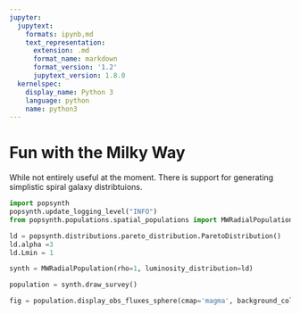 ```yaml
---
jupyter:
  jupytext:
    formats: ipynb,md
    text_representation:
      extension: .md
      format_name: markdown
      format_version: '1.2'
      jupytext_version: 1.8.0
  kernelspec:
    display_name: Python 3
    language: python
    name: python3
---
```


# Fun with the Milky Way

While not entirely useful at the moment. There is support for generating simplistic spiral galaxy distribtuions.

```python
import popsynth
popsynth.update_logging_level("INFO")
from popsynth.populations.spatial_populations import MWRadialPopulation
```

```python
ld = popsynth.distributions.pareto_distribution.ParetoDistribution()
ld.alpha =3
ld.Lmin = 1
```

```python
synth = MWRadialPopulation(rho=1, luminosity_distribution=ld)
```

```python
population = synth.draw_survey()
```

```python
fig = population.display_obs_fluxes_sphere(cmap='magma', background_color='black', size=.1);
```

```python

```
